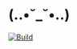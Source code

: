# (..•˘_˘•..)

[![Build](https://travis-ci.org/zzzzzzmj/Goblin.svg?branch=master)](https://travis-ci.org/zzzzzzmj/Goblin)

